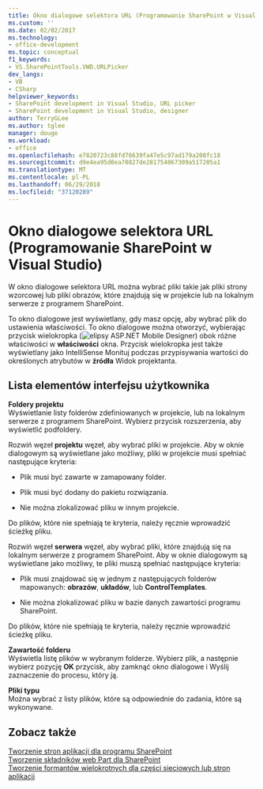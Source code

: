 ```yaml
---
title: Okno dialogowe selektora URL (Programowanie SharePoint w Visual Studio) | Dokumentacja firmy Microsoft
ms.custom: ''
ms.date: 02/02/2017
ms.technology:
- office-development
ms.topic: conceptual
f1_keywords:
- VS.SharePointTools.VWD.URLPicker
dev_langs:
- VB
- CSharp
helpviewer_keywords:
- SharePoint development in Visual Studio, URL picker
- SharePoint development in Visual Studio, designer
author: TerryGLee
ms.author: tglee
manager: douge
ms.workload:
- office
ms.openlocfilehash: e7820723c88fd76639fa47e5c97ad179a208fc18
ms.sourcegitcommit: d9e4ea95d0ea70827de281754067309a517205a1
ms.translationtype: MT
ms.contentlocale: pl-PL
ms.lasthandoff: 06/29/2018
ms.locfileid: "37120289"
---
```

# <a name="url-picker-dialog-box-sharepoint-development-in-visual-studio"></a>Okno dialogowe selektora URL (Programowanie SharePoint w Visual Studio)
  W okno dialogowe selektora URL można wybrać pliki takie jak pliki strony wzorcowej lub pliki obrazów, które znajdują się w projekcie lub na lokalnym serwerze z programem SharePoint.  
  
 To okno dialogowe jest wyświetlany, gdy masz opcję, aby wybrać plik do ustawienia właściwości. To okno dialogowe można otworzyć, wybierając przycisk wielokropka (![elipsy ASP.NET Mobile Designer](../sharepoint/media/mwellipsis.gif "elipsy ASP.NET Mobile Designer")) obok różne właściwości w **właściwości** okna. Przycisk wielokropka jest także wyświetlany jako IntelliSense Monituj podczas przypisywania wartości do określonych atrybutów w **źródła** Widok projektanta.  
  
## <a name="uielement-list"></a>Lista elementów interfejsu użytkownika
 **Foldery projektu**  
 Wyświetlanie listy folderów zdefiniowanych w projekcie, lub na lokalnym serwerze z programem SharePoint. Wybierz przycisk rozszerzenia, aby wyświetlić podfoldery.  
  
 Rozwiń węzeł **projektu** węzeł, aby wybrać pliki w projekcie. Aby w oknie dialogowym są wyświetlane jako możliwy, pliki w projekcie musi spełniać następujące kryteria:  
  
-   Plik musi być zawarte w zamapowany folder.  
  
-   Plik musi być dodany do pakietu rozwiązania.  
  
-   Nie można zlokalizować pliku w innym projekcie.  
  
 Do plików, które nie spełniają te kryteria, należy ręcznie wprowadzić ścieżkę pliku.  
  
 Rozwiń węzeł **serwera** węzeł, aby wybrać pliki, które znajdują się na lokalnym serwerze z programem SharePoint. Aby w oknie dialogowym są wyświetlane jako możliwy, te pliki muszą spełniać następujące kryteria:  
  
-   Plik musi znajdować się w jednym z następujących folderów mapowanych: **obrazów**, **układów**, lub **ControlTemplates**.  
  
-   Nie można zlokalizować pliku w bazie danych zawartości programu SharePoint.  
  
 Do plików, które nie spełniają te kryteria, należy ręcznie wprowadzić ścieżkę pliku.  
  
 **Zawartość folderu**  
 Wyświetla listę plików w wybranym folderze. Wybierz plik, a następnie wybierz pozycję **OK** przycisk, aby zamknąć okno dialogowe i Wyślij zaznaczenie do procesu, który ją.  
  
 **Pliki typu**  
 Można wybrać z listy plików, które są odpowiednie do zadania, które są wykonywane.  
  
## <a name="see-also"></a>Zobacz także
 [Tworzenie stron aplikacji dla programu SharePoint](../sharepoint/creating-application-pages-for-sharepoint.md)   
 [Tworzenie składników web Part dla SharePoint](../sharepoint/creating-web-parts-for-sharepoint.md)   
 [Tworzenie formantów wielokrotnych dla części sieciowych lub stron aplikacji](../sharepoint/creating-reusable-controls-for-web-parts-or-application-pages.md)   
  
